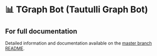 # 📊 TGraph Bot (Tautulli Graph Bot)

## For full documentation

Detailed information and documentation available on the [master branch README](https://github.com/engels74/tgraph-bot/tree/master). 

